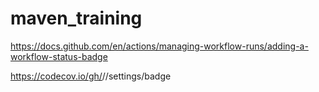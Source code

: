 # maven_training
https://docs.github.com/en/actions/managing-workflow-runs/adding-a-workflow-status-badge

https://codecov.io/gh/<your-name>/<your-project>/settings/badge
